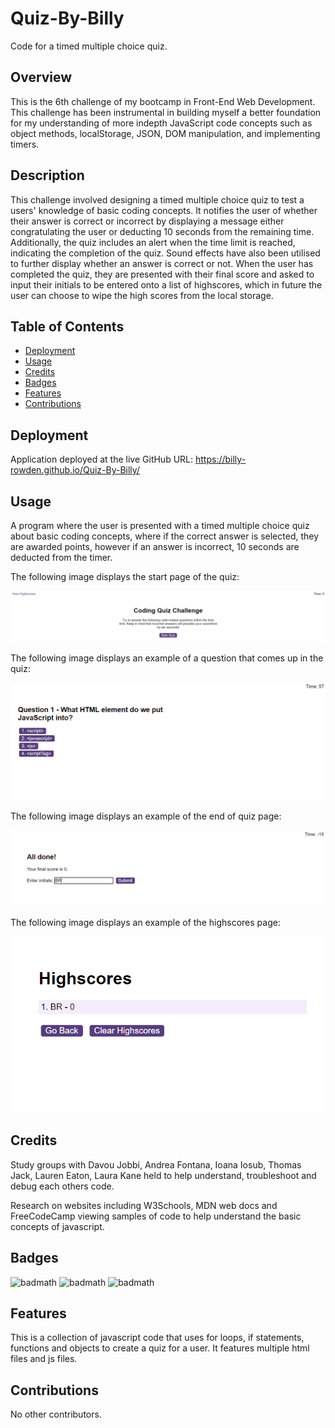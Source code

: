 # Quiz-By-Billy
Code for a timed multiple choice quiz.
## Overview
 This is the 6th challenge of my bootcamp in Front-End Web Development. This challenge has been instrumental in building myself a better foundation for my understanding of more indepth JavaScript code concepts such as object methods, localStorage, JSON, DOM manipulation, and implementing timers.

## Description
This challenge involved designing a timed multiple choice quiz to test a users' knowledge of basic coding concepts. It notifies the user of whether their answer is correct or incorrect by displaying a message either congratulating the user or deducting 10 seconds from the remaining time. Additionally, the quiz includes an alert when the time limit is reached, indicating the completion of the quiz. Sound effects have also been utilised to further display whether an answer is correct or not.
When the user has completed the quiz, they are presented with their final score and asked to input their initials to be entered onto a list of highscores, which in future the user can choose to wipe the high scores from the local storage. 

## Table of Contents

* [Deployment](#Deployment)
* [Usage](#Usage)
* [Credits](#Credits)
* [Badges](#Badges)
* [Features](#Features)
* [Contributions](#Contributions)

## Deployment

Application deployed at the live GitHub URL: https://billy-rowden.github.io/Quiz-By-Billy/

## Usage 

A program where the user is presented with a timed multiple choice quiz about basic coding concepts, where if the correct answer is selected, they are awarded points, however if an answer is incorrect, 10 seconds are deducted from the timer. 

The following image displays the start page of the quiz: 

![Alt text](/assets/images/startpage-img.png)

The following image displays an example of a question that comes up in the quiz: 

![Alt text](/assets/images/question-img.png)

The following image displays an example of the end of quiz page: 

![Alt text](/assets/images/endpage-img.png)

The following image displays an example of the highscores page:

![Alt text](/assets/images/highscores-img.png)


## Credits

Study groups with Davou Jobbi, Andrea Fontana, Ioana Iosub, Thomas Jack, Lauren Eaton, Laura Kane held to help understand, troubleshoot and debug each others code.

Research on websites including W3Schools, MDN web docs and FreeCodeCamp viewing samples of code to help understand the basic concepts of javascript.

## Badges

![badmath](https://img.shields.io/badge/Javascript-65.2-blue)
![badmath](https://img.shields.io/badge/HTML-22.8-orange)
![badmath](https://img.shields.io/badge/CSS-12.0-purple)

## Features

This is a collection of javascript code that uses for loops, if statements, functions and objects to create a quiz for a user. It features multiple html files and js files. 

## Contributions

No other contributors.